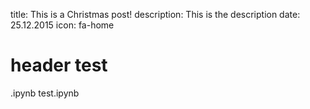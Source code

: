 title: This is a Christmas post!
description: This is the description
date: 25.12.2015
icon: fa-home

# header test

.ipynb test.ipynb
